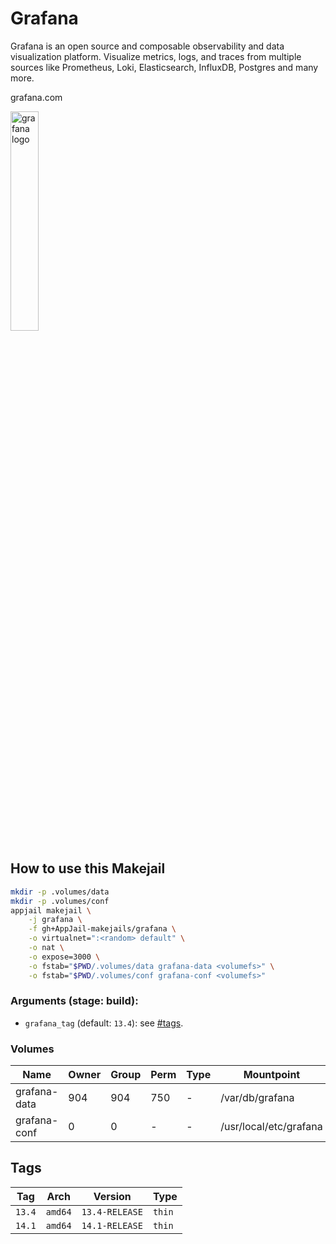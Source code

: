 # Grafana

Grafana is an open source and composable observability and data visualization platform. Visualize metrics, logs, and traces from multiple sources like Prometheus, Loki, Elasticsearch, InfluxDB, Postgres and many more.

grafana.com

<img src="https://upload.wikimedia.org/wikipedia/commons/thumb/a/a1/Grafana_logo.svg/800px-Grafana_logo.svg.png" alt="grafana logo" width="30%" height="auto">

## How to use this Makejail

```sh
mkdir -p .volumes/data
mkdir -p .volumes/conf
appjail makejail \
    -j grafana \
    -f gh+AppJail-makejails/grafana \
    -o virtualnet=":<random> default" \
    -o nat \
    -o expose=3000 \
    -o fstab="$PWD/.volumes/data grafana-data <volumefs>" \
    -o fstab="$PWD/.volumes/conf grafana-conf <volumefs>"
```

### Arguments (stage: build):

* `grafana_tag` (default: `13.4`): see [#tags](#tags).

### Volumes

| Name           | Owner | Group | Perm | Type | Mountpoint             |
| -------------- | ----- | ----- | ---- | ---- | ---------------------- |
| grafana-data   | 904   | 904   | 750  |  -   | /var/db/grafana        |
| grafana-conf   | 0     | 0     |  -   |  -   | /usr/local/etc/grafana |

## Tags

| Tag    | Arch    | Version        | Type   |
| ------ | ------- | -------------- | ------ |
| `13.4` | `amd64` | `13.4-RELEASE` | `thin` |
| `14.1` | `amd64` | `14.1-RELEASE` | `thin` |
